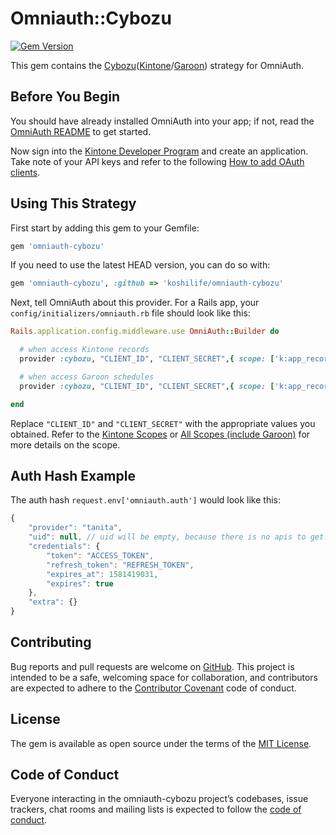 # Omniauth::Cybozu

[![Gem Version](https://badge.fury.io/rb/omniauth-cybozu.svg)](http://badge.fury.io/rb/omniauth-cybozu)

This gem contains the [Cybozu](https://cybozu.com/)([Kintone](https://www.kintone.com/)/[Garoon](https://garoon.cybozu.co.jp/)) strategy for OmniAuth.

## Before You Begin

You should have already installed OmniAuth into your app; if not, read the [OmniAuth README](https://github.com/intridea/omniauth) to get started.

Now sign into the [Kintone Developer Program](https://developer.kintone.io/hc/en-us/) and create an application. Take note of your API keys and refer to the following [How to add OAuth clients](https://developer.kintone.io/hc/en-us/articles/360001562353).

## Using This Strategy

First start by adding this gem to your Gemfile:

```ruby
gem 'omniauth-cybozu'
```

If you need to use the latest HEAD version, you can do so with:

```ruby
gem 'omniauth-cybozu', :github => 'koshilife/omniauth-cybozu'
```

Next, tell OmniAuth about this provider. For a Rails app, your `config/initializers/omniauth.rb` file should look like this:

```ruby
Rails.application.config.middleware.use OmniAuth::Builder do

  # when access Kintone records
  provider :cybozu, "CLIENT_ID", "CLIENT_SECRET",{ scope: ['k:app_record:read', 'k:app_record:write'], client_options: { site: "https://{subdomain}.kintone.com"}}

  # when access Garoon schedules
  provider :cybozu, "CLIENT_ID", "CLIENT_SECRET",{ scope: ['k:app_record:read', 'k:app_record:write'], client_options: { site: "https://{subdomain}.cybozu.com"}}

end
```

Replace `"CLIENT_ID"` and `"CLIENT_SECRET"` with the appropriate values you obtained.
Refer to the [Kintone Scopes](https://developer.kintone.io/hc/en-us/articles/360001562353#scope) or [All Scopes (include Garoon)](https://developer.cybozu.io/hc/ja/articles/360015955171#step3) for more details on the scope.

## Auth Hash Example

The auth hash `request.env['omniauth.auth']` would look like this:

```js
{
    "provider": "tanita",
    "uid": null, // uid will be empty, because there is no apis to get.
    "credentials": {
        "token": "ACCESS_TOKEN",
        "refresh_token": "REFRESH_TOKEN",
        "expires_at": 1581419031,
        "expires": true
    },
    "extra": {}
}
```

## Contributing

Bug reports and pull requests are welcome on [GitHub](https://github.com/koshilife/omniauth-cybozu). This project is intended to be a safe, welcoming space for collaboration, and contributors are expected to adhere to the [Contributor Covenant](http://contributor-covenant.org) code of conduct.

## License

The gem is available as open source under the terms of the [MIT License](https://opensource.org/licenses/MIT).

## Code of Conduct

Everyone interacting in the omniauth-cybozu project’s codebases, issue trackers, chat rooms and mailing lists is expected to follow the [code of conduct](https://github.com/koshilife/omniauth-cybozu/blob/master/CODE_OF_CONDUCT.md).
